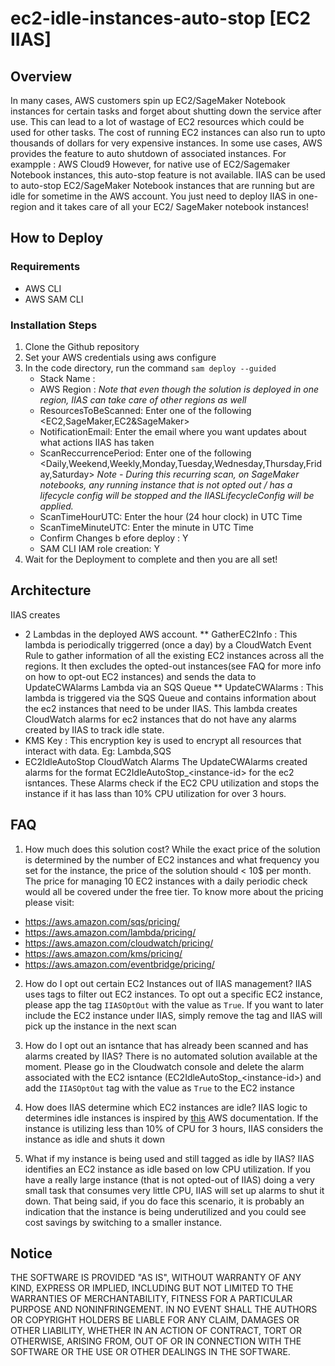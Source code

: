 # ec2-idle-instances-auto-stop [EC2 IIAS]

## Overview

In many cases, AWS customers spin up EC2/SageMaker Notebook instances for certain tasks and forget about shutting down the service after use. This can lead to a lot of wastage of EC2 resources which could be used for other tasks.
The cost of running EC2 instances can also run to upto thousands of dollars for very expensive instances.
In some use cases, AWS provides the feature to auto shutdown of associated instances. For exampple : AWS Cloud9
However, for native use of EC2/Sagemaker Notebook instances, this auto-stop feature is not available.
IIAS can be used to auto-stop EC2/SageMaker Notebook instances that are running but are idle for sometime in the AWS account.
You just need to deploy IIAS in one-region and it takes care of all your EC2/ SageMaker notebook instances!

## How to Deploy

### Requirements
 * AWS CLI
 * AWS SAM CLI

### Installation Steps
1. Clone the Github repository
2. Set your AWS credentials using aws configure
3. In the code directory, run the command ```sam deploy --guided```
    * Stack Name : <Add an arbitrary name>
    * AWS Region : <Add the region for deploying the stack> *Note that even though the solution is deployed in one region, IIAS can take care of other regions as well*
    * ResourcesToBeScanned: Enter one of the following <EC2,SageMaker,EC2&SageMaker>
    * NotificationEmail: Enter the email where you want updates about what actions IIAS has taken
    * ScanReccurrencePeriod: Enter one of the following <Daily,Weekend,Weekly,Monday,Tuesday,Wednesday,Thursday,Friday,Saturday> *Note - During this recurring scan, on SageMaker notebooks, any running instance that is not opted out / has a lifecycle config will be stopped and the IIASLifecycleConfig will be applied.*
    * ScanTimeHourUTC: Enter the hour (24 hour clock) in UTC Time
    * ScanTimeMinuteUTC:  Enter the minute in UTC Time
    * Confirm Changes b
    efore deploy : Y
    * SAM CLI IAM role creation: Y
4. Wait for the Deployment to complete and then you are all set!


## Architecture

IIAS creates 
* 2 Lambdas in the deployed AWS account.
** GatherEC2Info : This lambda is periodically triggerred (once a day) by a CloudWatch Event Rule to gather information of all the existing EC2 instances across all the regions. It then excludes the opted-out instances(see FAQ for more info on how to opt-out EC2 instances) and sends the data to UpdateCWAlarms Lambda via an SQS Queue
** UpdateCWAlarms : This lambda is triggered via the SQS Queue and contains information about the ec2 instances that need to be under IIAS. This lambda creates CloudWatch alarms for ec2 instances that do not have any alarms created by IIAS to track idle state.
* KMS Key : This encryption key is used to encrypt all resources that interact with data. Eg: Lambda,SQS 
* EC2IdleAutoStop CloudWatch Alarms
The UpdateCWAlarms created alarms for the format EC2IdleAutoStop_\<instance-id> for the ec2 isntances.
These Alarms check if the EC2 CPU utilization and stops the instance if it has lass than 10% CPU utilization for over 3 hours.

## FAQ

1. How much does this solution cost?
While the exact price of the solution is determined by the number of EC2 instances and what frequency you set for the instance, the price of the solution should < 10$ per month. The price for managing 10 EC2 instances with a daily periodic check would all be covered under the free tier.
To know more about the pricing please visit:
* https://aws.amazon.com/sqs/pricing/
* https://aws.amazon.com/lambda/pricing/
* https://aws.amazon.com/cloudwatch/pricing/
* https://aws.amazon.com/kms/pricing/
* https://aws.amazon.com/eventbridge/pricing/

2. How do I opt out certain EC2 Instances out of IIAS management?
IIAS uses tags to filter out EC2 instances. To opt out a specific EC2 instance, please app the tag ```IIASOptOut``` with the value as ```True```. If you want to later include the EC2 instance under IIAS, simply remove the tag and IIAS will pick up the instance in the next scan

3. How do I opt out an isntance that has already been scanned and has alarms created by IIAS?
There is no automated solution available at the moment. Please go in the Cloudwatch console and delete the  alarm associated with the EC2 isntance  (EC2IdleAutoStop_\<instance-id>) and add the ```IIASOptOut``` tag with the value as ```True``` to the EC2 instance

4. How does IIAS determine which EC2 instances are idle?
IIAS logic to determines idle instances is inspired by [this](https://docs.aws.amazon.com/AmazonCloudWatch/latest/monitoring/UsingAlarmActions.html) AWS documentation.
If the instance is utilizing less than 10% of CPU for 3 hours, IIAS considers the instance as idle and shuts it down

5. What if my instance is being used and still tagged as idle by IIAS?
IIAS identifies an EC2 instance as idle based on low CPU utilization. If you have a really large instance (that is not opted-out of IIAS) doing a very small task that consumes very little CPU, IIAS will set up alarms to shut it down. That being said, if you do face this scenario, it is probably an indication that the instance is being underutilized and you could see cost savings by switching to a smaller instance.


## Notice

THE SOFTWARE IS PROVIDED "AS IS", WITHOUT WARRANTY OF ANY KIND, EXPRESS OR
IMPLIED, INCLUDING BUT NOT LIMITED TO THE WARRANTIES OF MERCHANTABILITY, FITNESS
FOR A PARTICULAR PURPOSE AND NONINFRINGEMENT. IN NO EVENT SHALL THE AUTHORS OR
COPYRIGHT HOLDERS BE LIABLE FOR ANY CLAIM, DAMAGES OR OTHER LIABILITY, WHETHER
IN AN ACTION OF CONTRACT, TORT OR OTHERWISE, ARISING FROM, OUT OF OR IN
CONNECTION WITH THE SOFTWARE OR THE USE OR OTHER DEALINGS IN THE SOFTWARE.